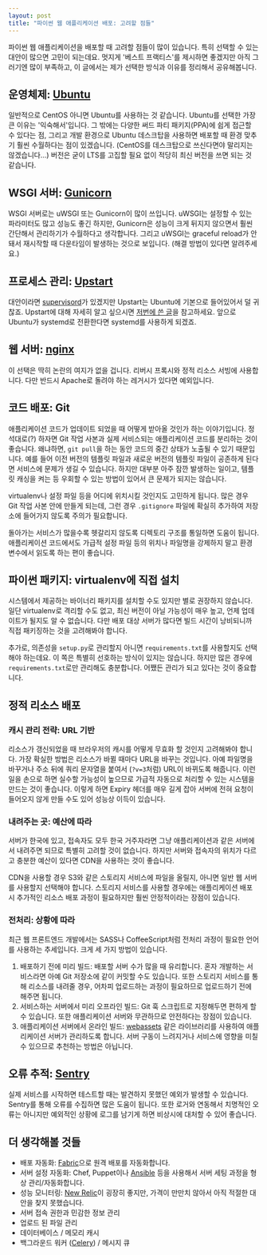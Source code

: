 ```yaml
---
layout: post
title: "파이썬 웹 애플리케이션 배포: 고려할 점들"
---
```


파이썬 웹 애플리케이션을 배포할 때 고려할 점들이 많이 있습니다. 특히 선택할 수 있는 대안이 많으면 고민이 되는데요. 멋지게 '베스트 프랙티스'를 제시하면 좋겠지만 아직 그러기엔 많이 부족하고, 이 글에서는 제가 선택한 방식과 이유를 정리해서 공유해봅니다.

## 운영체제: [Ubuntu](http://ubuntu.com/)

일반적으로 CentOS 아니면 Ubuntu를 사용하는 것 같습니다. Ubuntu를 선택한 가장 큰 이유는 '익숙해서'입니다. 그 밖에는 다양한 써드 파티 패키지(PPA)에 쉽게 접근할 수 있다는 점, 그리고 개발 환경으로 Ubuntu 데스크탑을 사용하면 배포할 때 환경 맞추기 훨씬 수월하다는 점이 있겠습니다. (CentOS를 데스크탑으로 쓰신다면야 말리지는 않겠습니다...) 버전은 굳이 LTS를 고집할 필요 없이 적당히 최신 버전을 쓰면 되는 것 같습니다.

## WSGI 서버: [Gunicorn](http://gunicorn.org/)

WSGI 서버로는 uWSGI 또는 Gunicorn이 많이 쓰입니다. uWSGI는 설정할 수 있는 파라미터도 많고 성능도 좋긴 하지만, Gunicorn은 성능이 크게 뒤지지 않으면서 훨씬 간단해서 관리하기가 수월하다고 생각합니다. 그리고 uWSGI는 graceful reload가 안돼서 재시작할 때 다운타임이 발생하는 것으로 보입니다. (해결 방법이 있다면 알려주세요.)

## 프로세스 관리: [Upstart](http://upstart.ubuntu.com/)

대안이라면 [supervisord](http://supervisord.org/)가 있겠지만 Upstart는 Ubuntu에 기본으로 들어있어서 덜 귀찮죠. Upstart에 대해 자세히 알고 싶으시면 [저번에 쓴 글](/2014/08/12/upstart/)을 참고하세요. 앞으로 Ubuntu가 systemd로 전환한다면 systemd를 사용하게 되겠죠.

## 웹 서버: [nginx](http://nginx.com/)

이 선택은 딱히 논란의 여지가 없을 겁니다. 리버시 프록시와 정적 리소스 서빙에 사용합니다. 다만 반드시 Apache로 돌려야 하는 레거시가 있다면 예외입니다.

## 코드 배포: Git

애플리케이션 코드가 업데이트 되었을 때 어떻게 받아올 것인가 하는 이야기입니다. 정석대로(?) 하자면 Git 작업 사본과 실제 서비스되는 애플리케이션 코드를 분리하는 것이 좋습니다. 왜냐하면, `git pull`을 하는 동안 코드의 중간 상태가 노출될 수 있기 때문입니다. 예를 들어 이전 버전의 템플릿 파일과 새로운 버전의 템플릿 파일이 공존하게 된다면 서비스에 문제가 생길 수 있습니다. 하지만 대부분 아주 잠깐 발생하는 일이고, 템플릿 캐싱을 켜는 등 우회할 수 있는 방법이 있어서 큰 문제가 되지는 않습니다.

virtualenv나 설정 파일 등을 어디에 위치시킬 것인지도 고민하게 됩니다. 많은 경우 Git 작업 사본 안에 만들게 되는데, 그런 경우 `.gitignore` 파일에 확실히 추가하여 저장소에 들어가지 않도록 주의가 필요합니다.

돌아가는 서비스가 많을수록 헷갈리지 않도록 디렉토리 구조를 통일하면 도움이 됩니다. 애플리케이션 코드에서도 가급적 설정 파일 등의 위치나 파일명을 강제하지 말고 환경 변수에서 읽도록 하는 편이 좋습니다.

## 파이썬 패키지: virtualenv에 직접 설치

시스템에서 제공하는 바이너리 패키지를 설치할 수도 있지만 별로 권장하지 않습니다. 일단 virtualenv로 격리할 수도 없고, 최신 버전이 아닐 가능성이 매우 높고, 언제 업데이트가 될지도 알 수 없습니다. 다만 배포 대상 서버가 많다면 빌드 시간이 낭비되니까 직접 패키징하는 것을 고려해봐야 합니다.

추가로, 의존성을 `setup.py`로 관리할지 아니면 `requirements.txt`를 사용할지도 선택해야 하는데요. 이 쪽은 특별히 선호하는 방식이 있지는 않습니다. 하지만 많은 경우에 `requirements.txt`로만 관리해도 충분합니다. 어쨌든 관리가 되고 있다는 것이 중요합니다.

## 정적 리소스 배포

### 캐시 관리 전략: URL 기반

리소스가 갱신되었을 때 브라우저의 캐시를 어떻게 무효화 할 것인지 고려해봐야 합니다. 가장 확실한 방법은 리소스가 바뀔 때마다 URL을 바꾸는 것입니다. 아예 파일명을 바꾸거나 주소 뒤에 쿼리 문자열을 붙여서 (`?v=3`처럼) URL이 바뀌도록 해줍니다. 이런 일을 손으로 하면 실수할 가능성이 높으므로 가급적 자동으로 처리할 수 있는 시스템을 만드는 것이 좋습니다. 이렇게 하면 Expiry 헤더를 매우 길게 잡아 서버에 전혀 요청이 들어오지 않게 만들 수도 있어 성능상 이득이 있습니다.

### 내려주는 곳: 예산에 따라

서버가 한국에 있고, 접속자도 모두 한국 거주자라면 그냥 애플리케이션과 같은 서버에서 내려주면 되므로 특별히 고려할 것이 없습니다. 하지만 서버와 접속자의 위치가 다르고 충분한 예산이 있다면 CDN을 사용하는 것이 좋습니다.

CDN을 사용할 경우 S3와 같은 스토리지 서비스에 파일을 올릴지, 아니면 일반 웹 서버를 사용할지 선택해야 합니다. 스토리지 서비스를 사용할 경우에는 애플리케이션 배포 시 추가적인 리소스 배포 과정이 필요하지만 훨씬 안정적이라는 장점이 있습니다.

### 전처리: 상황에 따라

최근 웹 프론트엔드 개발에서는 SASS나 CoffeeScript처럼 전처리 과정이 필요한 언어를 사용하는 추세입니다. 크게 세 가지 방법이 있습니다.

1. 배포하기 전에 미리 빌드: 배포할 서버 수가 많을 때 유리합니다. 혼자 개발하는 서비스라면 아예 Git 저장소에 같이 커밋할 수도 있습니다. 또한 스토리지 서비스를 통해 리소스를 내려줄 경우, 어차피 업로드하는 과정이 필요하므로 업로드하기 전에 해주면 됩니다.
2. 서비스하는 서버에서 미리 오프라인 빌드: Git 훅 스크립트로 지정해두면 편하게 할 수 있습니다. 또한 애플리케이션 서버와 무관하므로 안전하다는 장점이 있습니다.
3. 애플리케이션 서버에서 온라인 빌드: [webassets](http://webassets.readthedocs.org/) 같은 라이브러리를 사용하여 애플리케이션 서버가 관리하도록 합니다. 서버 구동이 느려지거나 서비스에 영향을 미칠 수 있으므로 추천하는 방법은 아닙니다.

## 오류 추적: [Sentry](https://getsentry.com/)

실제 서비스를 시작하면 테스트할 때는 발견하지 못했던 예외가 발생할 수 있습니다. Sentry를 통해 오류를 수집하면 많은 도움이 됩니다. 또한 로거와 연동해서 치명적인 오류는 아니지만 예외적인 상황에 로그를 남기게 하면 비상시에 대처할 수 있어 좋습니다.

## 더 생각해볼 것들

* 배포 자동화: [Fabric](http://www.fabfile.org/)으로 원격 배포를 자동화합니다.
* 서버 설정 자동화: Chef, Puppet이나 [Ansible](http://www.ansible.com) 등을 사용해서 서버 세팅 과정을 형상 관리/자동화합니다.
* 성능 모니터링: [New Relic](http://newrelic.com/)이 굉장히 좋지만, 가격이 만만치 않아서 아직 적절한 대안을 찾지 못했습니다.
* 서버 접속 권한과 민감한 정보 관리
* 업로드 된 파일 관리
* 데이터베이스 / 메모리 캐시
* 백그라운드 워커 ([Celery](http://www.celeryproject.org/)) / 메시지 큐
